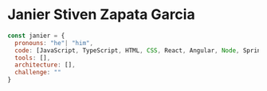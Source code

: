 # Janier Stiven Zapata Garcia

```js
const janier = {
  pronouns: "he"| "him",
  code: [JavaScript, TypeScript, HTML, CSS, React, Angular, Node, SpringBoot, Java, Android, ReactNative],
  tools: [],
  architecture: [],
  challenge: ""
}
```
